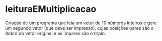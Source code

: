 # leituraEMultiplicacao
Criação de um programa que leia um vetor de 10 números inteiros e gere um segundo vetor (que deve ser impresso), cujas posições pares são o dobro do vetor original e as ímpares são o triplo.
